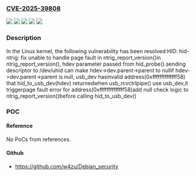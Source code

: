### [CVE-2025-39808](https://cve.mitre.org/cgi-bin/cvename.cgi?name=CVE-2025-39808)
![](https://img.shields.io/static/v1?label=Product&message=Linux&color=blue)
![](https://img.shields.io/static/v1?label=Version&message=&color=brightgreen)
![](https://img.shields.io/static/v1?label=Version&message=0277873c05158c5efc97c23d52e6aec6250bde0f%20&color=brightgreen)
![](https://img.shields.io/static/v1?label=Version&message=2.6.37%20&color=brightgreen)
![](https://img.shields.io/static/v1?label=Vulnerability&message=n%2Fa&color=blue)

### Description

In the Linux kernel, the following vulnerability has been resolved:HID: hid-ntrig: fix unable to handle page fault in ntrig_report_version()in ntrig_report_version(), hdev parameter passed from hid_probe().sending descriptor to /dev/uhid can make hdev->dev.parent->parent to nullif hdev->dev.parent->parent is null, usb_dev hasinvalid address(0xffffffffffffff58) that hid_to_usb_dev(hdev) returnedwhen usb_rcvctrlpipe() use usb_dev,it triggerpage fault error for address(0xffffffffffffff58)add null check logic to ntrig_report_version()before calling hid_to_usb_dev()

### POC

#### Reference
No PoCs from references.

#### Github
- https://github.com/w4zu/Debian_security


